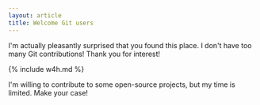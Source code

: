 ```yaml
---
layout: article
title: Welcome Git users 
---
```


I'm actually pleasantly surprised that you found this place. I don't have too many Git contributions! Thank you for interest! 

{% include w4h.md %}

I'm willing to contribute to some open-source projects, but my time is limited. Make your case!

